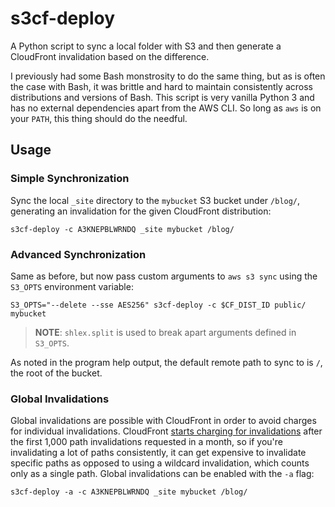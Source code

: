 # s3cf-deploy

A Python script to sync a local folder with S3 and then generate a CloudFront invalidation based on the difference.

I previously had some Bash monstrosity to do the same thing, but as is often the case with Bash, it was brittle and
hard to maintain consistently across distributions and versions of Bash. This script is very vanilla Python 3 and has
no external dependencies apart from the AWS CLI. So long as `aws` is on your `PATH`, this thing should do the needful.

## Usage

### Simple Synchronization

Sync the local `_site` directory to the
`mybucket` S3 bucket under `/blog/`, generating an invalidation for the given CloudFront distribution:

```
s3cf-deploy -c A3KNEPBLWRNDQ _site mybucket /blog/
```

### Advanced Synchronization

Same as before, but now pass custom arguments to `aws s3 sync` using the `S3_OPTS` environment variable:

```
S3_OPTS="--delete --sse AES256" s3cf-deploy -c $CF_DIST_ID public/ mybucket
```

> **NOTE**: `shlex.split` is used to break apart arguments defined in `S3_OPTS`.

As noted in the program help output, the default remote path to sync to is `/`, the root of the bucket.

### Global Invalidations

Global invalidations are possible with CloudFront in order to avoid charges for individual invalidations. CloudFront
[starts charging for invalidations](https://aws.amazon.com/cloudfront/pricing/) after the first 1,000 path invalidations
requested in a month, so if you're invalidating a lot of paths consistently, it can get expensive to invalidate specific
paths as opposed to using a wildcard invalidation, which counts only as a single path. Global invalidations can be
enabled with the `-a` flag:

```
s3cf-deploy -a -c A3KNEPBLWRNDQ _site mybucket /blog/
```
